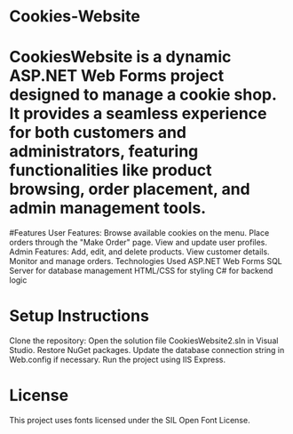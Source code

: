 # Cookies-Website
# CookiesWebsite is a dynamic ASP.NET Web Forms project designed to manage a cookie shop. It provides a seamless experience for both customers and administrators, featuring functionalities like product browsing, order placement, and admin management tools.

#Features
User Features:
Browse available cookies on the menu.
Place orders through the "Make Order" page.
View and update user profiles.
Admin Features:
Add, edit, and delete products.
View customer details.
Monitor and manage orders.
Technologies Used
ASP.NET Web Forms
SQL Server for database management
HTML/CSS for styling
C# for backend logic

# Setup Instructions
Clone the repository:
Open the solution file CookiesWebsite2.sln in Visual Studio.
Restore NuGet packages.
Update the database connection string in Web.config if necessary.
Run the project using IIS Express.

# License
This project uses fonts licensed under the SIL Open Font License.
